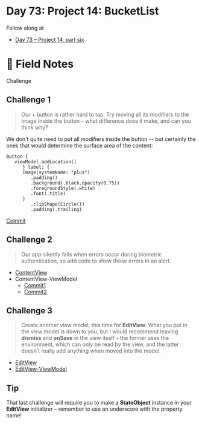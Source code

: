 # Day 73: Project 14: BucketList

Follow along at 
- [Day 73 –  Project 14, part six][1]

# 📒 Field Notes
Challenge


## Challenge 1

> Our + button is rather hard to tap. Try moving all its modifiers to the image inside the button – what difference does it make, and can you think why?

We don't quite need to put all modifiers inside the button -- but certainly the ones that would determine the surface area of the content:

    Button {
       viewModel.addLocation()
          } label: {
          Image(systemName: "plus")
             .padding()
             .background(.black.opacity(0.75))
             .foregroundStyle(.white)
             .font(.title)
          }
             .clipShape(Circle())
             .padding(.trailing)

[Commit][2]

## Challenge 2

> Our app silently fails when errors occur during biometric authentication, so add code to show those errors in an alert.

- [ContentView][3]
- ContentView-ViewModel
    - [Commit1][4]
    - [Commit2][5]

## Challenge 3

> Create another view model, this time for **EditView**. What you put in the view model is down to you, but I would recommend leaving **dismiss** and **onSave** in the view itself – the former uses the environment, which can only be read by the view, and the latter doesn’t really add anything when moved into the model.

- [EditView][6]
- [EditView-ViewModel][7]

## Tip

 That last challenge will require you to make a **StateObject** instance in your **EditView** initializer – remember to use an underscore with the property name!
 
 

[1]: https://www.hackingwithswift.com/100/swiftui/73
[2]: https://github.com/VisionAce/100DaysOfSwiftUI/blob/64ba30c2d51a2174af943d7a032ebb3d1b343e1e/Day73/View/ContentView.swift#L55C24-L65C44
[3]: https://github.com/VisionAce/100DaysOfSwiftUI/blob/64ba30c2d51a2174af943d7a032ebb3d1b343e1e/Day73/View/ContentView.swift#L82C1-L88C14
[4]: https://github.com/VisionAce/100DaysOfSwiftUI/blob/64ba30c2d51a2174af943d7a032ebb3d1b343e1e/Day73/ViewModel/ContentView-ViewModel.swift#L22C1-L23C43
[5]: https://github.com/VisionAce/100DaysOfSwiftUI/blob/64ba30c2d51a2174af943d7a032ebb3d1b343e1e/Day73/ViewModel/ContentView-ViewModel.swift#L78C24-L90C18
[6]: https://github.com/VisionAce/100DaysOfSwiftUI/blob/main/Day73/View/EditView.swift
[7]: https://github.com/VisionAce/100DaysOfSwiftUI/blob/main/Day73/ViewModel/EditView-ViewModel.swift
